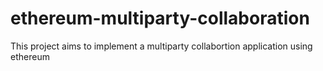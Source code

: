 # ethereum-multiparty-collaboration
This project aims to implement a multiparty collabortion application using ethereum
